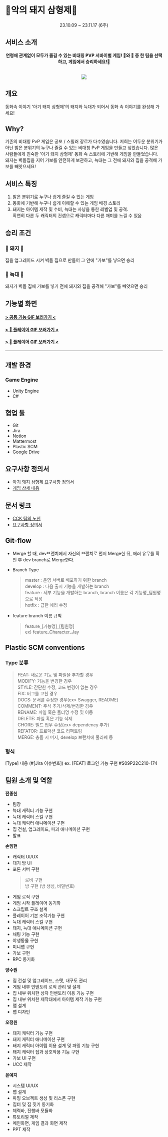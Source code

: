 # 🐷악의 돼지 삼형제🐺

<div align="center">
23.10.09 ~ 23.11.17 (6주)<br/>
</div>

## 서비스 소개
<div align="center">
<b>연령에 관계없이 모두가 즐길 수 있는 비대칭 PVP 서바이벌 게임! 🐷와 🐺 중 한 팀을 선택하고, 게임에서 승리하세요!🙋</b><br/><br/>

![](images/gifs/Main.gif)
</div>

## 개요
동화속 이야기 '아기 돼지 삼형제'의 돼지와 늑대가 되어서 동화 속 이야기를 완성해 가세요!

## Why?
기존의 비대칭 PvP 게임은 공포 / 스릴러 장르가 다수였습니다. 저희는 어두운 분위기가 아닌 밝은 분위기의 누구나 즐길 수 있는 비대칭 PvP 게임을 만들고 싶었습니다. 많은 사람들에게 친숙한 '아기 돼지 삼형제' 동화 속 스토리에 기반해 게임을 만들었습니다. 돼지는 벽돌집을 지어 가보를 안전하게 보관하고, 늑대는 그 전에 돼지와 집을 공격해 가보를 빼앗으세요! 

## 서비스 특징
1. 밝은 분위기로 누구나 쉽게 즐길 수 있는 게임
2. 동화에 기반해 누구나 쉽게 이해할 수 있는 게임 배경 스토리
3. 돼지는 아이템 제작 및 수비, 늑대는 사냥을 통한 레벨업 및 공격. <br>
    확연히 다른 두 캐릭터의 컨셉으로 캐릭터마다 다른 재미를 느낄 수 있음

## 승리 조건
### 🐷 돼지 🐷
집을 업그레이드 시켜 벽돌 집으로 만들어 그 안에 "가보"를 넣으면 승리

### 🐺 늑대 🐺
돼지가 벽돌 집에 가보를 넣기 전에 돼지와 집을 공격해 "가보"를 빼앗으면 승리

## 기능별 화면 

#### [> 공통 기능 GIF 보러가기 <](./exec/theThrillLittlePig-UI.md)
#### [> 🐷 플레이어 GIF 보러가기 <](./exec/theThrillLittlePig-Pig.md)
#### [> 🐺 플레이어 GIF 보러가기 <](./exec/theThrillLittlePig-Wolf.md)

---

## 개발 환경
### Game Engine
- Unity Engine
- C#

## 협업 툴
- Git
- Jira
- Notion
- Mattermost
- Plastic SCM
- Google Drive

## 요구사항 정의서
- [아기 돼지 삼형제 요구사항 정의서](https://www.notion.so/107de4fc5f4d48cc9208d1404a2c91b3?v=e71d63270eb84d6aa60255da33b9576f&p=e14ae19c81d347928c5681a785d38c0b&pm=s)
- [게임 상세 내용](https://www.notion.so/05cf60b5feea4c2096b8a340651e5f70?pvs=4)


## 문서 링크
- [CCK 팀의 노션](https://www.notion.so/a9f2781301024a5dafa7017a6c3cee2c?v=887dffc746d649b3b37c545d16e3e92c)
- [요구사항 정의서](https://unique-work-649.notion.site/05cf60b5feea4c2096b8a340651e5f70?pvs=4)

## Git-flow

- Merge 할 때, dev브랜치에서 자신의 브랜치로 먼저 Merge한 뒤, 에러 유무를 확인 후 dev branch로 Merge한다.

- Branch Type

  > master : 운영 서버로 배포하기 위한 branch<br/>
  > develop : 다음 출시 기능을 개발하는 branch<br/>
  > feature : 세부 기능을 개발하는 branch, branch 이름은 각 기능명_팀원명으로 작성<br/>
  > hotfix : 급한 에러 수정

- feature branch 이름 규칙
  > feature_[기능명]_[팀원명]<br/>
  > ex) feature_Character_Jay<br/>


## Plastic SCM conventions

### Type 분류
> FEAT: 새로운 기능 및 파일을 추가할 경우<br/>
> MODIFY: 기능을 변경한 경우<br/>
> STYLE: 간단한 수정, 코드 변경이 없는 경우<br/>
> FIX: 버그를 고친 경우<br/>
> DOCS: 문서를 수정한 경우(ex> Swagger, README)<br/>
> COMMENT: 주석 추가/삭제/변경한 경우<br/>
> RENAME: 파일 혹은 폴더명 수정 및 이동<br/>
> DELETE: 파일 혹은 기능 삭제<br/>
> CHORE: 빌드 업무 수정(ex> dependency 추가)<br/>
> REFATOR: 프로덕션 코드 리팩토링<br/>
> MERGE: 충돌 시 머지, develop 브랜치에 풀리퀘 등


### 형식
[Type] 내용 (#[Jira 이슈번호]) ex. [FEAT] 로그인 기능 구현 #S09P22C210-174


## 팀원 소개 및 역할

<strong>전종헌</strong>
- 팀장
- 늑대 캐릭터 기능 구현
- 늑대 캐릭터 스킬 구현
- 늑대 캐릭터 애니메이션 구현
- 집 건설, 업그레이드, 파괴 애니메이션 구현
- 발표

<strong>손임현</strong>
- 캐릭터 UI/UX
- 대기 방 UI
- 포톤 서버 구현
  > 로비 구현<br/>
  > 방 구현 (방 생성, 비밀번호)
- 게임 로직 구현
- 게임 시작 플레이어 동기화
- 스크립트 구조 설계
- 플레이어 기본 조작기능 구현
- 늑대 캐릭터 스킬 구현
- 돼지, 늑대 애니메이션 구현
- 채팅 기능 구현
- 야생동물 구현
- 미니맵 구현
- 가보 구현
- RPC 동기화

<strong>양수원</strong>
- 집 건설 및 업그레이드, 스탯, 내구도 관리
- 게임 내부 인벤토리 로직 관리 및 설계
- 집 내부 위치한 상자 인벤토리 이용 기능 구현
- 집 내부 위치한 제작대에서 아이템 제작 기능 구현
- 맵 설계
- 맵 디자인

<strong>오정원</strong>
- 돼지 캐릭터 기능 구현
- 돼지 캐릭터 애니메이션 구현
- 돼지 캐릭터 아이템 이용 설계 및 파밍 기능 구현
- 돼지 캐릭터 집과 상호작용 기능 구현
- 가보 UI 구현
- UCC 제작

<strong>윤예지</strong>
- 시스템 UI/UX
- 맵 설계
- 파밍 오브젝트 생성 및 리스폰 구현
- 집터 및 집 짓기 동기화
- 체력바, 진행바 모듈화
- 튜토리얼 제작
- 메인화면, 게임 결과 화면 제작
- PPT 제작

